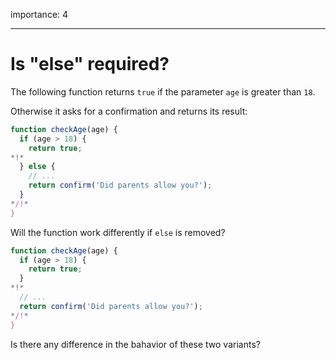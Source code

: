 importance: 4

---

# Is "else" required?

The following function returns `true` if the parameter `age` is greater than `18`.

Otherwise it asks for a confirmation and returns its result:

```js
function checkAge(age) {
  if (age > 18) {
    return true;
*!*
  } else {
    // ...
    return confirm('Did parents allow you?');
  }
*/!*
}
```

Will the function work differently if `else` is removed?

```js
function checkAge(age) {
  if (age > 18) {
    return true;
  }
*!*
  // ...
  return confirm('Did parents allow you?');
*/!*
}
```

Is there any difference in the bahavior of these two variants?
